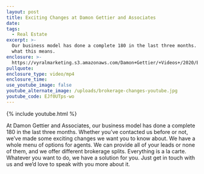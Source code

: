```yaml
---
layout: post
title: Exciting Changes at Damon Gettier and Associates
date:
tags:
  - Real Estate
excerpt: >-
  Our business model has done a complete 180 in the last three months. Here’s
  what this means.
enclosure: >-
  https://vyralmarketing.s3.amazonaws.com/Damon+Gettier/+Videos+/2020/Exciting+Changes+at+Damon+Gettier+and+Associates.mp4
pullquote:
enclosure_type: video/mp4
enclosure_time:
use_youtube_image: false
youtube_alternate_image: /uploads/brokerage-changes-youtube.jpg
youtube_code: EJf0UTps-wo
---
```


{% include youtube.html %}

At Damon Gettier and Associates, our business model has done a complete 180 in the last three months. Whether you’ve contacted us before or not, we’ve made some exciting changes we want you to know about. We have a whole menu of options for agents. We can provide all of your leads or none of them, and we offer different brokerage splits. Everything is a la carte. Whatever you want to do, we have a solution for you. Just get in touch with us and we’d love to speak with you more about it.